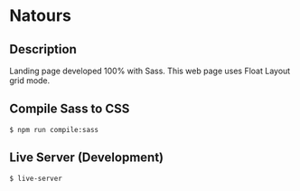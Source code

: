 # Natours

## Description
Landing page developed 100% with Sass. This web page uses Float Layout grid mode.



## Compile Sass to CSS

```shell
$ npm run compile:sass
```

## Live Server (Development)

```shell
$ live-server
```
